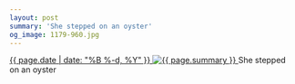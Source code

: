 ```yaml
---
layout: post
summary: 'She stepped on an oyster'
og_image: 1179-960.jpg
---
```


<p>
 <time>
  <a href="/1179">
   {{ page.date | date: "%B %-d, %Y" }}
  </a>
 </time>
 <a href="/1179">
  <img alt="{{ page.summary }}" data-taken="7/2/2020" sizes="(min-width: 700px) 50vw, calc(100vw - 2rem)" src="{{ site.assets_url }}/1179-480.jpg" srcset="{{ site.assets_url }}/1179-240.jpg 240w, {{ site.assets_url }}/1179-480.jpg 480w, {{ site.assets_url }}/1179-720.jpg 720w, {{ site.assets_url }}/1179-960.jpg 960w"/>
 </a>
 <span>
  She stepped on an oyster
 </span>
</p>
